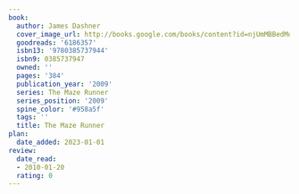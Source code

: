 ```yaml
---
book:
  author: James Dashner
  cover_image_url: http://books.google.com/books/content?id=njUmMBBedMoC&printsec=frontcover&img=1&zoom=1&edge=curl&source=gbs_api
  goodreads: '6186357'
  isbn13: '9780385737944'
  isbn9: 0385737947
  owned: ''
  pages: '384'
  publication_year: '2009'
  series: The Maze Runner
  series_position: '2009'
  spine_color: '#958a5f'
  tags: ''
  title: The Maze Runner
plan:
  date_added: 2023-01-01
review:
  date_read:
  - 2010-01-20
  rating: 0
---
```

